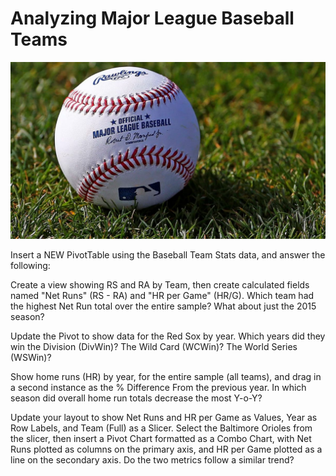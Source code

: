 # Analyzing Major League Baseball Teams

<p align="center">
    <img src="https://github.com/mathewqpmiller/Excel-PivotTables/blob/main/Images/CaseStudies/MajorLeagueBaseballTeams/MajorLeagueBaseballTeams.jpg?w=700">
</p>

Insert a NEW PivotTable using the Baseball Team Stats data, and answer the following:

Create a view showing RS and RA by Team, then create calculated fields named "Net Runs" (RS - RA) and "HR per Game" (HR/G). Which team had the highest Net Run total over the entire sample? What about just the 2015 season?

Update the Pivot to show data for the Red Sox by year. Which years did they win the Division (DivWin)? The Wild Card (WCWin)? The World Series (WSWin)?

Show home runs (HR) by year, for the entire sample (all teams), and drag in a second instance as the % Difference From the previous year. In which season did overall home run totals decrease the most Y-o-Y?

Update your layout to show Net Runs and HR per Game as Values, Year as Row Labels, and Team (Full) as a Slicer. Select the Baltimore Orioles from the slicer, then insert a Pivot Chart formatted as a Combo Chart, with Net Runs plotted as columns on the primary axis, and HR per Game plotted as a line on the secondary axis. Do the two metrics follow a similar trend?